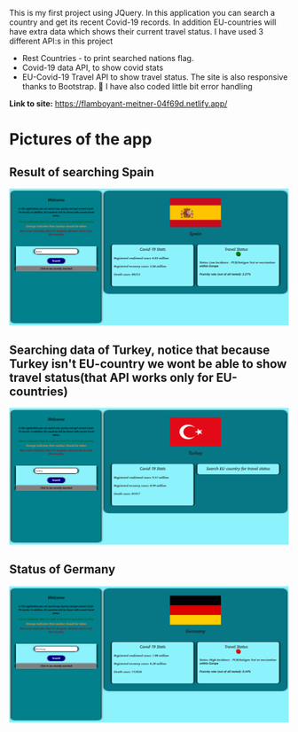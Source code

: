 This is my first project using JQuery.
In this application you can search a country and get its recent Covid-19 records. In addition EU-countries will have extra data which shows their current travel status.
I have used 3 different API:s in this project 
* Rest Countries - to print searched nations flag.
* Covid-19 data API, to show covid stats
* EU-Covid-19 Travel API to show travel status. 
The site is also responsive thanks to Bootstrap. 🙏
I have also coded little bit error handling

**Link to site:** https://flamboyant-meitner-04f69d.netlify.app/

# Pictures of the app
## Result of searching Spain
![Picture of the application](https://github.com/Sheerzad9/JQuery-project01/blob/main/AppPictures/screencapture-1.png)
## Searching data of Turkey, notice that because Turkey isn't EU-country we wont be able to show travel status(that API works only for EU-countries)
![Picture of the application](https://github.com/Sheerzad9/JQuery-project01/blob/main/AppPictures/screencapture-2.png)
## Status of Germany
![Picture of the application](https://github.com/Sheerzad9/JQuery-project01/blob/main/AppPictures/screencapture-3.png)
